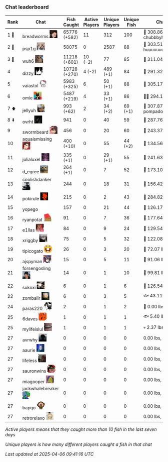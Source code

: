 ### Chat leaderboard
| Rank | Chat | Fish Caught | Active Players | Unique Players | Unique Fish | Channel Record 🎊 |
|------|------|-------------|----------------|----------------|-------------|-------------------|
| 1 🥇  | breadworms ![breadworms](https://raw.githubusercontent.com/blableblup/gofish/main/images/players/breadworms.png) | 65776 (+582) | 11 | 312 | 100 | 🦑 308.86 lbs, chubbbyhamster |
| 2 🥈  | psp1g ![psp1g](https://raw.githubusercontent.com/blableblup/gofish/main/images/players/psp1g.png) | 58075 | 0 | 2587 | 88 | 🐳 303.51 lbs, huuuuuuuuuuuuuuuuuuuuuurz |
| 3 🥉  | wuh6 ![wuh6](https://raw.githubusercontent.com/blableblup/gofish/main/images/players/wuh6.png) | 11218 (+601) | 10 (-2) | 77 | 85 | 🦑 311.04 lbs, eeziiii |
| 4  | dizzy ![dizzy](https://raw.githubusercontent.com/blableblup/gofish/main/images/players/dizzy.png) | 10728 (+270) | 4 (-2) | 489 (+1) | 84 | 🐳 291.32 lbs, buhl00n |
| 5  | vaiastol ![vaiastol](https://raw.githubusercontent.com/blableblup/gofish/main/images/players/vaiastol.png) | 5983 (+325) | 6 | 50 (+1) | 88 | 🦑 305.17 lbs, vaiastol |
| 6  | omie ![omie](https://raw.githubusercontent.com/blableblup/gofish/main/images/players/omie.png) | 5487 (+219) | 4 | 33 (+1) | 86 | 🐻‍❄ 294.19 lbs, mangos4u |
| 7 ⬆ | jellyuh ![jellyuh](https://raw.githubusercontent.com/blableblup/gofish/main/images/players/jellyuh.png) | 993 (+62) | 2 | 34 (+2) | 69 (+1) | 🦑 307.87 lbs, pompadourdelinquent |
| 8 ⬇ | ovrht ![ovrht](https://raw.githubusercontent.com/blableblup/gofish/main/images/players/ovrht.png) | 941 | 0 | 40 | 59 | 🐳 287.76 lbs, ovrht |
| 9  | swormbeard ![swormbeard](https://raw.githubusercontent.com/blableblup/gofish/main/images/players/swormbeard.png) | 456 | 0 | 20 | 60 | 🦑 243.37 lbs, kishma9 |
| 10  | aquaismissing ![aquaismissing](https://raw.githubusercontent.com/blableblup/gofish/main/images/players/aquaismissing.png) | 400 (+10) | 0 | 55 | 44 (+2) | 🐋 134.56 lbs, likedom_ |
| 11  | julialuxel ![julialuxel](https://raw.githubusercontent.com/blableblup/gofish/main/images/players/julialuxel.png) | 335 (+1) | 0 | 29 (+1) | 55 | 🦕 241.63 lbs, toastyso |
| 12  | d_egree ![d_egree](https://raw.githubusercontent.com/blableblup/gofish/main/images/players/d_egree.png) | 264 (+1) | 0 | 7 | 52 | 🐉 173.10 lbs, benni900 |
| 13  | coolishdanker ![coolishdanker](https://raw.githubusercontent.com/blableblup/gofish/main/images/players/coolishdanker.png) | 244 | 0 | 18 | 31 | 🐍 156.42 lbs, jaial |
| 14  | pokirule ![pokirule](https://raw.githubusercontent.com/blableblup/gofish/main/images/players/pokirule.png) | 215 | 0 | 2 | 43 | 🦑 284.82 lbs, osnyisdead |
| 15  | yopego ![yopego](https://raw.githubusercontent.com/blableblup/gofish/main/images/players/yopego.png) | 157 | 0 | 21 | 44 | 🐋 126.17 lbs, grumpo_ |
| 16  | ryanpotat ![ryanpotat](https://raw.githubusercontent.com/blableblup/gofish/main/images/players/ryanpotat.png) | 91 | 0 | 7 | 36 | 🦕 177.64 lbs, lolspers |
| 17  | e1llas ![e1llas](https://raw.githubusercontent.com/blableblup/gofish/main/images/players/e1llas.png) | 84 | 0 | 9 | 24 | 🐋 129.54 lbs, e1llas |
| 18  | xriggby ![xriggby](https://raw.githubusercontent.com/blableblup/gofish/main/images/players/xriggby.png) | 75 | 0 | 5 | 32 | 🐋 122.08 lbs, tipicogato |
| 19  | tipicogato ![tipicogato](https://raw.githubusercontent.com/blableblup/gofish/main/images/players/tipicogato.png) | 26 | 0 | 3 | 20 | 🐍 72.07 lbs, iapaja |
| 20  | ajspyman ![ajspyman](https://raw.githubusercontent.com/blableblup/gofish/main/images/players/ajspyman.png) | 15 | 0 | 5 | 11 | 🐬 91.06 lbs, respirate_ |
| 21  | forsengosling ![forsengosling](https://raw.githubusercontent.com/blableblup/gofish/main/images/players/forsengosling.png) | 14 | 0 | 1 | 10 | 🐢 99.81 lbs, forsengosling |
| 22  | sukoxi ![sukoxi](https://raw.githubusercontent.com/blableblup/gofish/main/images/players/sukoxi.png) | 6 | 0 | 1 | 6 | 🐋 126.54 lbs, sukoxi |
| 22  | zomballr ![zomballr](https://raw.githubusercontent.com/blableblup/gofish/main/images/players/zomballr.png) | 6 | 0 | 3 | 5 | 🐟 43.11 lbs, ryanpotat |
| 24  | paras220 ![paras220](https://raw.githubusercontent.com/blableblup/gofish/main/images/players/paras220.png) | 2 | 0 | 1 | 2 | 🎰 0.00 lbs, paras220 |
| 25  | 6daves ![6daves](https://raw.githubusercontent.com/blableblup/gofish/main/images/players/6daves.png) | 1 | 0 | 1 | 1 | 🐟 5.40 lbs, 6daves |
| 25  | mylifeislul ![mylifeislul](https://raw.githubusercontent.com/blableblup/gofish/main/images/players/mylifeislul.png) | 1 | 0 | 1 | 1 | 💀 2.37 lbs, mylifeislul |
| 27  | avrwhy ![avrwhy](https://raw.githubusercontent.com/blableblup/gofish/main/images/players/avrwhy.png) | 0 | 0 | 0 | 0 |  0.00 lbs,  |
| 27  | aaurie ![aaurie](https://raw.githubusercontent.com/blableblup/gofish/main/images/players/aaurie.png) | 0 | 0 | 0 | 0 |  0.00 lbs,  |
| 27  | lifeless ![lifeless](https://raw.githubusercontent.com/blableblup/gofish/main/images/players/lifeless.png) | 0 | 0 | 0 | 0 |  0.00 lbs,  |
| 27  | sauronwins ![sauronwins](https://raw.githubusercontent.com/blableblup/gofish/main/images/players/sauronwins.png) | 0 | 0 | 0 | 0 |  0.00 lbs,  |
| 27  | miagooper ![miagooper](https://raw.githubusercontent.com/blableblup/gofish/main/images/players/miagooper.png) | 0 | 0 | 0 | 0 |  0.00 lbs,  |
| 27  | jackwhalebreaker ![jackwhalebreaker](https://raw.githubusercontent.com/blableblup/gofish/main/images/players/jackwhalebreaker.png) | 0 | 0 | 0 | 0 |  0.00 lbs,  |
| 27  | bapqo ![bapqo](https://raw.githubusercontent.com/blableblup/gofish/main/images/players/bapqo.png) | 0 | 0 | 0 | 0 |  0.00 lbs,  |
| 27  | retrorelaxo ![retrorelaxo](https://raw.githubusercontent.com/blableblup/gofish/main/images/players/retrorelaxo.png) | 0 | 0 | 0 | 0 |  0.00 lbs,  |

_Active players means that they caught more than 10 fish in the last seven days_

_Unique players is how many different players caught a fish in that chat_

_Last updated at 2025-04-06 09:41:16 UTC_